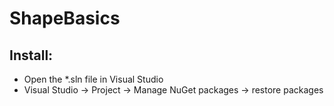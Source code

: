 # ShapeBasics
## Install:
* Open the *.sln file in Visual Studio
* Visual Studio -> Project -> Manage NuGet packages -> restore packages
